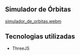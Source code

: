 ## Simulador de Órbitas 
[simulador_de_orbitas.webm](https://github.com/ArandaCampos/Simulador_de_orbitas/assets/87876734/13ab10fb-b821-40ef-ae75-b7ebd89ff625)

## Tecnologias utilizadas
- ThreeJS
